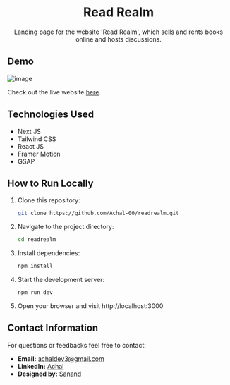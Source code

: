 <h1 align='center'>Read Realm</h1>
<p align='center'>Landing page for the website 'Read Realm', which sells and rents books online and hosts discussions.</p>

## Demo

![image](https://github.com/Achal-00/readrealm/assets/106076516/1a5ecef2-925e-454e-a526-0c5d0f390973)

Check out the live website [here](https://achal-00.github.io/readrealm/).

## Technologies Used

- Next JS
- Tailwind CSS
- React JS
- Framer Motion
- GSAP

## How to Run Locally

1. Clone this repository:
   ```bash
   git clone https://github.com/Achal-00/readrealm.git

2. Navigate to the project directory:
   ```bash
   cd readrealm

3. Install dependencies:
   ```bash
   npm install

4. Start the development server:
   ```bash
   npm run dev

7. Open your browser and visit http://localhost:3000
   
## Contact Information

For questions or feedbacks feel free to contact:

- **Email:** achaldev3@gmail.com
- **LinkedIn:** [Achal](https://www.linkedin.com/in/achal-ab39652b4/)
- **Designed by:** [Sanand](https://www.behance.net/sanandchandran)
